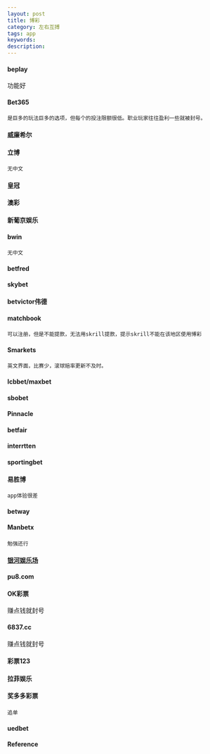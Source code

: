 ```yaml
---
layout: post
title: 博彩
category: 左右互搏
tags: app
keywords: 
description: 
---
```


#### beplay

功能好

#### Bet365
	是巨多的玩法巨多的选项，但每个的投注限额很低。职业玩家往往盈利一些就被封号。
#### 威廉希尔
#### 立博
	无中文
	
#### 皇冠
#### 澳彩
#### 新葡京娱乐
#### bwin
	无中文
#### betfred
#### skybet
#### betvictor伟德

#### matchbook
	可以注册，但是不能提款，无法用skrill提款，提示skrill不能在该地区使用博彩

#### Smarkets
	英文界面，比赛少，滚球赔率更新不及时。

#### Icbbet/maxbet
#### sbobet
#### Pinnacle
#### betfair
#### interrtten
#### sportingbet

#### 易胜博
	app体验很差

#### betway

#### Manbetx
	勉强还行

#### [银河娱乐场](pujing.com)

#### pu8.com

#### OK彩票

赚点钱就封号

#### 6837.cc

赚点钱就封号

#### 彩票123

#### 拉菲娱乐

#### 奖多多彩票
	追单

#### uedbet

#### Reference
